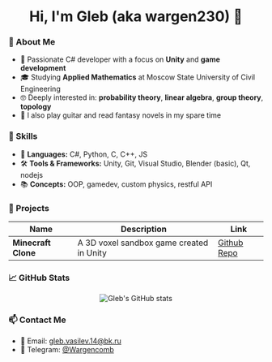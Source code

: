 <h1 align="center">Hi, I'm Gleb (aka wargen230) 👋</h1>

### 🎯 About Me
- 🧠 Passionate C# developer with a focus on **Unity** and **game development**
- 🎓 Studying **Applied Mathematics** at Moscow State University of Civil Engineering
- 🤓 Deeply interested in: **probability theory**, **linear algebra**, **group theory**, **topology**
- 🎸 I also play guitar and read fantasy novels in my spare time

### 💼 Skills
- 🧩 **Languages:** C#, Python, С, C++, JS
- 🛠 **Tools & Frameworks:** Unity, Git, Visual Studio, Blender (basic), Qt, nodejs
- 📚 **Concepts:** OOP, gamedev, custom physics, restful API

### 🚀 Projects
| Name | Description | Link |
|------|-------------|------|
| **Minecraft Clone** | A 3D voxel sandbox game created in Unity | [Github Repo](https://github.com/wargen230/MinecraftCloneUnity) |

### 📈 GitHub Stats
<p align="center">
  <img src="https://github-readme-stats.vercel.app/api?username=wargencob&show_icons=true&theme=tokyonight" alt="Gleb's GitHub stats"/>
</p>

### 📫 Contact Me
- 📧 Email: gleb.vasilev.14@bk.ru
- 💬 Telegram: [@Wargencomb](https://t.me/Wargencomb)

